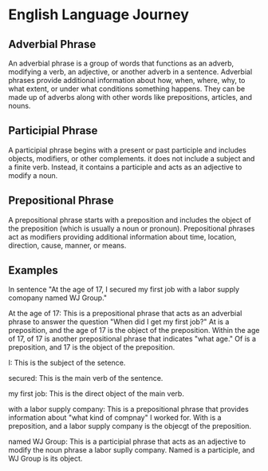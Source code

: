 # English Language Journey

## Adverbial Phrase

An adverbial phrase is a group of words that functions as an adverb, modifying a verb, an adjective, or another adverb
in a sentence. Adverbial phrases provide additional information about how, when, where, why, to what extent, or under
what conditions something happens. They can be made up of adverbs along with other words like prepositions, articles,
and nouns.

## Participial Phrase

A participial phrase begins with a present or past participle and includes objects, modifiers, or other complements.
it does not include a subject and a finite verb. Instead, it contains a participle and acts as an adjective to
modify a noun.

## Prepositional Phrase

A prepositional phrase starts with a preposition and includes the object of the preposition (which is usually a noun or
pronoun). Prepositional phrases act as modifiers providing additional information about time, location, direction,
cause, manner, or means.

## Examples

In sentence "At the age of 17, I secured my first job with a labor supply comopany named WJ Group."

<control>At the age of 17:</control> This is a prepositional phrase that acts as an adverbial phrase to answer the 
question "When did I get my first job?" <emphasis>At</emphasis> is a preposition, and <emphasis>the age of 
17</emphasis> is the object of the preposition. Within <emphasis>the age of 17,</emphasis> <emphasis>of 
17</emphasis> is another prepositional phrase that indicates "what age." <emphasis>Of</emphasis> is a preposition, 
and <emphasis>17</emphasis> is the object of the preposition.  

<control>I:</control> This is the subject of the setence.

<control>secured:</control> This is the main verb of the sentence.

<control>my first job:</control> This is the direct object of the main verb.

<control>with a labor supply company:</control> This is a prepositional phrase that provides information about "what 
kind of compnay" I worked for. <emphasis>With</emphasis> is a preposition, and <emphasis>a labor supply 
company</emphasis> is the objecgt of the preposition.

<control>named WJ Group:</control> This is a participial phrase that acts as an adjective to modify the noun phrase 
<emphasis>a labor suplly company.</emphasis> <emphasis>Named</emphasis> is a participle, and <emphasis>WJ 
Group</emphasis> is its object.
